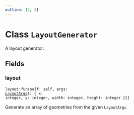 ```yaml
---
outline: [2, 3]
---
```


# Class `LayoutGenerator`


A layout generator.

## Fields

### layout

`layout`: <code>fun(self: self, args: <a href="/lua-reference/classes/LayoutArgs">LayoutArgs</a>): { x: integer, y: integer, width: integer, height: integer }[]</code>

Generate an array of geometries from the given `LayoutArgs`.



